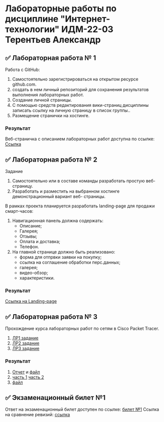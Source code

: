 # Лабораторные работы по дисциплине "Интернет-технологии" ИДМ-22-03 Терентьев Александр

## ✅ Лабораторная работа № 1

Работа с GitHub: 
1. Самостоятельно зарегистрироваться на открытом ресурсе github.com.
2. создать в
нем личный репозиторий для сохранения результатов выполнения лабораторных работ.
3. Создание личной страницы.
4. С помощью средств редактирования вики-страниц дисциплины записать ссылку на
личную страницу в список группы..
5. Размещение странички на хостинге.

### Результат
Веб-страничка с описанием лабораторных работ доступна по ссылке: [Ссылка](https://github.com/hawk525/inet/blob/main/README.md)

## ✅ Лабораторная работа № 2
Задание
1. Самостоятельно или в составе команды разработать простую веб-страницу.
2. Разработать и разместить на выбранном хостинге демонстрационный вариант веб-
страницы.

В рамках проекта планируется разработать landing-page для продажи смарт-часов:
1. Навигационная панель должна содержать:
   * Описание;
   * Галерея;
   * Отзывы;
   * Оплата и доставка;
   * Телефон.
2. На главной странице должно быть реализовано:
   * форма для отпрвки заявки на покупку;
   * ссылка на соглашение обработки перс.данных;
   * галерея;
   * видео-обзор;
   * характеристики.

### Результат
[Ссылка на Landing-page](https://hawk525.github.io)

## ✅ Лабораторная работа № 3
Прохождение курса лабораторных работ по сетям в Cisco Packet Tracer.
1. [ЛР1 задание](https://drive.google.com/file/d/1JkvPqLwpUs1PyHpcG3rU3GngdKwy6Dgj/view?usp=sharing)
2. [ЛР2 задание](https://docs.google.com/document/d/1F4IvXc3AsNB0wd3Gz446ecSqboWkhueB/edit?usp=sharing&ouid=102264053550050656296&rtpof=true&sd=true)
3. [ЛР3 задание](https://docs.google.com/document/d/1Lx6jYl_QT7X5AHZCYpJxqEJ8-3us7r6E/edit?usp=sharing&ouid=102264053550050656296&rtpof=true&sd=true)
### Результат
1. [Отчет](https://docs.google.com/document/d/1F3EBgvBKWyr-VIFYFAHUUTHBEiK1fj-H/edit?usp=sharing&ouid=102264053550050656296&rtpof=true&sd=true) и [файл](https://github.com/hawk525/inet/blob/main/LR2_Terentev.pkt)
2. [часть 1](https://github.com/hawk525/inet/blob/main/lab2part1.pkt) [часть 2](https://github.com/hawk525/inet/blob/main/lab2part2izm.pkt)
3. [файл](https://github.com/hawk525/inet/blob/main/3_laba.pkt)
## ✅ Экзаменационный билет №1

Ответ на экзаменационный билет доступен по ссылке:
[билет №1](https://github.com/stankin/inet-2022/wiki/exam01)
Ссылка на сравнение ревизий: [ссылка](https://github.com/stankin/inet-2022/wiki/exam01/_compare/45ae47b123db2003350d9b57cfbc1e7966ffdc6c...d5472e7fc7af52edcde614b8af432f554903124d)
